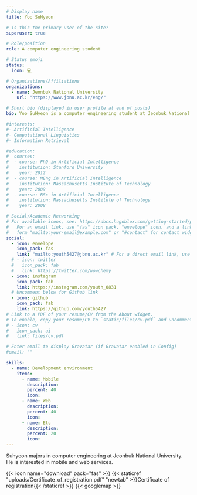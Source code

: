 ```yaml
---
# Display name
title: Yoo SuHyeon

# Is this the primary user of the site?
superuser: true

# Role/position
role: A computer engineering student

# Status emoji
status:
  icon: 💻

# Organizations/Affiliations
organizations:
  - name: Jeonbuk National University
    url: "https://www.jbnu.ac.kr/eng/"

# Short bio (displayed in user profile at end of posts)
bio: Yoo SuHyeon is a computer engineering student at Jeonbuk National University. He is interested in mobile and web services.

#interests:
#- Artificial Intelligence
#- Computational Linguistics
#- Information Retrieval

#education:
#  courses:
#  - course: PhD in Artificial Intelligence
#    institution: Stanford University
#    year: 2012
#  - course: MEng in Artificial Intelligence
#    institution: Massachusetts Institute of Technology
#    year: 2009
#  - course: BSc in Artificial Intelligence
#    institution: Massachusetts Institute of Technology
#    year: 2008

# Social/Academic Networking
# For available icons, see: https://docs.hugoblox.com/getting-started/page-builder/#icons
#   For an email link, use "fas" icon pack, "envelope" icon, and a link in the
#   form "mailto:your-email@example.com" or "#contact" for contact widget.
social:
  - icon: envelope
    icon_pack: fas
    link: "mailto:youth5427@jbnu.ac.kr" # For a direct email link, use "mailto:test@example.org".
  # - icon: twitter
  #   icon_pack: fab
  #   link: https://twitter.com/wowchemy
  - icon: instagram
    icon_pack: fab
    link: https://instagram.com/youth_0831
  # Uncomment below for Github link
  - icon: github
    icon_pack: fab
    link: https://github.com/youth5427
# Link to a PDF of your resume/CV from the About widget.
# To enable, copy your resume/CV to `static/files/cv.pdf` and uncomment the lines below.
# - icon: cv
#   icon_pack: ai
#   link: files/cv.pdf

# Enter email to display Gravatar (if Gravatar enabled in Config)
#email: ""

skills:
  - name: Development environment
    items:
      - name: Mobile
        description:
        percent: 40
        icon:
      - name: Web
        description:
        percent: 40
        icon:
      - name: Etc
        description:
        percent: 20
        icon:
---
```


Suhyeon majors in computer engineering at Jeonbuk National University. <br>He is interested in mobile and web services.

{{< icon name="download" pack="fas" >}} {{< staticref "uploads/Certificate_of_registration.pdf" "newtab" >}}Certificate of registration{{< /staticref >}}
{{< googlemap >}}
